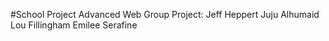 #School Project
Advanced Web Group Project:
Jeff Heppert
Juju Alhumaid
Lou Fillingham
Emilee Serafine
